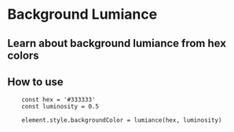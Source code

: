 # Background Lumiance

## Learn about background lumiance from hex colors

## How to use

```
    const hex = '#333333'
    const luminosity = 0.5

    element.style.backgroundColor = lumiance(hex, luminosity)
```